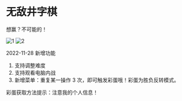# 无敌井字棋
想赢？不可能的！

![1](https://user-images.githubusercontent.com/113840708/190911472-79dfb7cd-87c0-42d1-8e4c-df4a53d0479c.png)
![2](https://user-images.githubusercontent.com/113840708/190911477-cfdbc870-4eaf-491b-af19-34bd312b704c.png)

2022-11-28 新增功能

1. 支持调整难度
2. 支持观看电脑内战
3. 新增菜单：重复某一操作 3 次，即可触发彩蛋哦！彩蛋为胜负反转模式。

彩蛋获取方法提示：注意我的个人信息！
